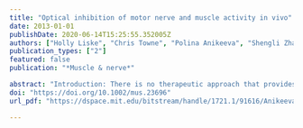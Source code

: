 ```yaml
---
title: "Optical inhibition of motor nerve and muscle activity in vivo"
date: 2013-01-01
publishDate: 2020-06-14T15:25:55.352005Z
authors: ["Holly Liske", "Chris Towne", "Polina Anikeeva", "Shengli Zhao", "Guoping Feng", "Karl Deisseroth", "Scott Delp"]
publication_types: ["2"]
featured: false
publication: "*Muscle & nerve*"

abstract: "Introduction: There is no therapeutic approach that provides precise and rapidly reversible inhibition of motor nerve and muscle activity for treatment of spastic hypertonia. Methods: We used optogenetics to demonstrate precise and rapidly reversible light-mediated inhibition of motor nerve and muscle activity in vivo in transgenic Thy1::eNpHR2.0 mice. Results: We found optical inhibition of motor nerve and muscle activity to be effective at all muscle force amplitudes and determined that muscle activity can be modulated by changing light pulse duration and light power density. Conclusions: This demonstration of optical inhibition of motor nerves is an important advancement toward novel optogenetics-based therapies for spastic hypertonia."
doi: "https://doi.org/10.1002/mus.23696"
url_pdf: "https://dspace.mit.edu/bitstream/handle/1721.1/91616/Anikeeva_Optical%20inhibition.pdf?sequence=1&isAllowed=y"

---
```


